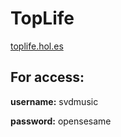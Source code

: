 # TopLife

[toplife.hol.es](http://toplife.hol.es)

For access:
----------

**username:** svdmusic

**password:** opensesame